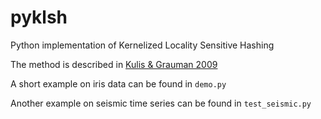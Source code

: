 pyklsh
======

Python implementation of Kernelized Locality Sensitive Hashing

The method is described in [Kulis & Grauman 2009](http://web.cse.ohio-state.edu/~kulis/klsh/klsh.htm)

A short example on iris data can be found in ``demo.py``

Another example on seismic time series can be found in ``test_seismic.py``